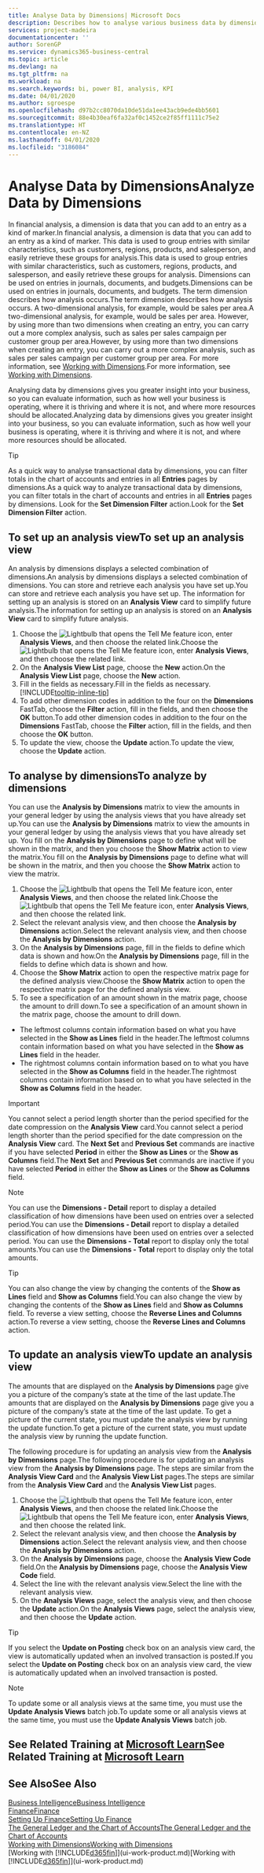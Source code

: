 ```yaml
---
title: Analyse Data by Dimensions| Microsoft Docs
description: Describes how to analyse various business data by dimensions.
services: project-madeira
documentationcenter: ''
author: SorenGP
ms.service: dynamics365-business-central
ms.topic: article
ms.devlang: na
ms.tgt_pltfrm: na
ms.workload: na
ms.search.keywords: bi, power BI, analysis, KPI
ms.date: 04/01/2020
ms.author: sgroespe
ms.openlocfilehash: d97b2cc8070da10de51da1ee43acb9ede4bb5601
ms.sourcegitcommit: 88e4b30eaf6fa32af0c1452ce2f85ff1111c75e2
ms.translationtype: HT
ms.contentlocale: en-NZ
ms.lasthandoff: 04/01/2020
ms.locfileid: "3186084"
---
```

#  <a name="analyze-data-by-dimensions"></a><span data-ttu-id="f32b2-103">Analyse Data by Dimensions</span><span class="sxs-lookup"><span data-stu-id="f32b2-103">Analyze Data by Dimensions</span></span>
<span data-ttu-id="f32b2-104">In financial analysis, a dimension is data that you can add to an entry as a kind of marker.</span><span class="sxs-lookup"><span data-stu-id="f32b2-104">In financial analysis, a dimension is data that you can add to an entry as a kind of marker.</span></span> <span data-ttu-id="f32b2-105">This data is used to group entries with similar characteristics, such as customers, regions, products, and salesperson, and easily retrieve these groups for analysis.</span><span class="sxs-lookup"><span data-stu-id="f32b2-105">This data is used to group entries with similar characteristics, such as customers, regions, products, and salesperson, and easily retrieve these groups for analysis.</span></span> <span data-ttu-id="f32b2-106">Dimensions can be used on entries in journals, documents, and budgets.</span><span class="sxs-lookup"><span data-stu-id="f32b2-106">Dimensions can be used on entries in journals, documents, and budgets.</span></span> <span data-ttu-id="f32b2-107">The term dimension describes how analysis occurs.</span><span class="sxs-lookup"><span data-stu-id="f32b2-107">The term dimension describes how analysis occurs.</span></span> <span data-ttu-id="f32b2-108">A two-dimensional analysis, for example, would be sales per area.</span><span class="sxs-lookup"><span data-stu-id="f32b2-108">A two-dimensional analysis, for example, would be sales per area.</span></span> <span data-ttu-id="f32b2-109">However, by using more than two dimensions when creating an entry, you can carry out a more complex analysis, such as sales per sales campaign per customer group per area.</span><span class="sxs-lookup"><span data-stu-id="f32b2-109">However, by using more than two dimensions when creating an entry, you can carry out a more complex analysis, such as sales per sales campaign per customer group per area.</span></span> <span data-ttu-id="f32b2-110">For more information, see [Working with Dimensions](finance-dimensions.md).</span><span class="sxs-lookup"><span data-stu-id="f32b2-110">For more information, see [Working with Dimensions](finance-dimensions.md).</span></span>

<span data-ttu-id="f32b2-111">Analysing data by dimensions gives you greater insight into your business, so you can evaluate information, such as how well your business is operating, where it is thriving and where it is not, and where more resources should be allocated.</span><span class="sxs-lookup"><span data-stu-id="f32b2-111">Analyzing data by dimensions gives you greater insight into your business, so you can evaluate information, such as how well your business is operating, where it is thriving and where it is not, and where more resources should be allocated.</span></span>

> [!TIP]
> <span data-ttu-id="f32b2-112">As a quick way to analyse transactional data by dimensions, you can filter totals in the chart of accounts and entries in all **Entries** pages by dimensions.</span><span class="sxs-lookup"><span data-stu-id="f32b2-112">As a quick way to analyze transactional data by dimensions, you can filter totals in the chart of accounts and entries in all **Entries** pages by dimensions.</span></span> <span data-ttu-id="f32b2-113">Look for the **Set Dimension Filter** action.</span><span class="sxs-lookup"><span data-stu-id="f32b2-113">Look for the **Set Dimension Filter** action.</span></span>

## <a name="to-set-up-an-analysis-view"></a><span data-ttu-id="f32b2-114">To set up an analysis view</span><span class="sxs-lookup"><span data-stu-id="f32b2-114">To set up an analysis view</span></span>  
<span data-ttu-id="f32b2-115">An analysis by dimensions displays a selected combination of dimensions.</span><span class="sxs-lookup"><span data-stu-id="f32b2-115">An analysis by dimensions displays a selected combination of dimensions.</span></span> <span data-ttu-id="f32b2-116">You can store and retrieve each analysis you have set up.</span><span class="sxs-lookup"><span data-stu-id="f32b2-116">You can store and retrieve each analysis you have set up.</span></span> <span data-ttu-id="f32b2-117">The information for setting up an analysis is stored on an **Analysis View** card to simplify future analysis.</span><span class="sxs-lookup"><span data-stu-id="f32b2-117">The information for setting up an analysis is stored on an **Analysis View** card to simplify future analysis.</span></span>  

1. <span data-ttu-id="f32b2-118">Choose the ![Lightbulb that opens the Tell Me feature](media/ui-search/search_small.png "Tell me what you want to do") icon, enter **Analysis Views**, and then choose the related link.</span><span class="sxs-lookup"><span data-stu-id="f32b2-118">Choose the ![Lightbulb that opens the Tell Me feature](media/ui-search/search_small.png "Tell me what you want to do") icon, enter **Analysis Views**, and then choose the related link.</span></span>  
2. <span data-ttu-id="f32b2-119">On the **Analysis View List** page, choose the **New** action.</span><span class="sxs-lookup"><span data-stu-id="f32b2-119">On the **Analysis View List** page, choose the **New** action.</span></span>
3. <span data-ttu-id="f32b2-120">Fill in the fields as necessary.</span><span class="sxs-lookup"><span data-stu-id="f32b2-120">Fill in the fields as necessary.</span></span> [!INCLUDE[tooltip-inline-tip](includes/tooltip-inline-tip_md.md)]
4. <span data-ttu-id="f32b2-121">To add other dimension codes in addition to the four on the **Dimensions** FastTab, choose the **Filter** action, fill in the fields, and then choose the **OK** button.</span><span class="sxs-lookup"><span data-stu-id="f32b2-121">To add other dimension codes in addition to the four on the **Dimensions** FastTab, choose the **Filter** action, fill in the fields, and then choose the **OK** button.</span></span>  
5. <span data-ttu-id="f32b2-122">To update the view, choose the **Update** action.</span><span class="sxs-lookup"><span data-stu-id="f32b2-122">To update the view, choose the **Update** action.</span></span>

## <a name="to-analyze-by-dimensions"></a><span data-ttu-id="f32b2-123">To analyse by dimensions</span><span class="sxs-lookup"><span data-stu-id="f32b2-123">To analyze by dimensions</span></span>
<span data-ttu-id="f32b2-124">You can use the **Analysis by Dimensions** matrix to view the amounts in your general ledger by using the analysis views that you have already set up.</span><span class="sxs-lookup"><span data-stu-id="f32b2-124">You can use the **Analysis by Dimensions** matrix to view the amounts in your general ledger by using the analysis views that you have already set up.</span></span> <span data-ttu-id="f32b2-125">You fill on the **Analysis by Dimensions** page to define what will be shown in the matrix, and then you choose the **Show Matrix** action to view the matrix.</span><span class="sxs-lookup"><span data-stu-id="f32b2-125">You fill on the **Analysis by Dimensions** page to define what will be shown in the matrix, and then you choose the **Show Matrix** action to view the matrix.</span></span>  

1. <span data-ttu-id="f32b2-126">Choose the ![Lightbulb that opens the Tell Me feature](media/ui-search/search_small.png "Tell me what you want to do") icon, enter **Analysis Views**, and then choose the related link.</span><span class="sxs-lookup"><span data-stu-id="f32b2-126">Choose the ![Lightbulb that opens the Tell Me feature](media/ui-search/search_small.png "Tell me what you want to do") icon, enter **Analysis Views**, and then choose the related link.</span></span>  
2. <span data-ttu-id="f32b2-127">Select the relevant analysis view,  and then choose the **Analysis by Dimensions** action.</span><span class="sxs-lookup"><span data-stu-id="f32b2-127">Select the relevant analysis view,  and then choose the **Analysis by Dimensions** action.</span></span>
3. <span data-ttu-id="f32b2-128">On the **Analysis by Dimensions** page, fill in the fields to define which data is shown and how.</span><span class="sxs-lookup"><span data-stu-id="f32b2-128">On the **Analysis by Dimensions** page, fill in the fields to define which data is shown and how.</span></span>
4. <span data-ttu-id="f32b2-129">Choose the **Show Matrix** action to open the respective matrix page for the defined analysis view.</span><span class="sxs-lookup"><span data-stu-id="f32b2-129">Choose the **Show Matrix** action to open the respective matrix page for the defined analysis view.</span></span>
5. <span data-ttu-id="f32b2-130">To see a specification of an amount shown in the matrix page, choose the amount to drill down.</span><span class="sxs-lookup"><span data-stu-id="f32b2-130">To see a specification of an amount shown in the matrix page, choose the amount to drill down.</span></span>  

- <span data-ttu-id="f32b2-131">The leftmost columns contain information based on what you have selected in the **Show as Lines** field in the header.</span><span class="sxs-lookup"><span data-stu-id="f32b2-131">The leftmost columns contain information based on what you have selected in the **Show as Lines** field in the header.</span></span>  
- <span data-ttu-id="f32b2-132">The rightmost columns contain information based on to what you have selected in the **Show as Columns** field in the header.</span><span class="sxs-lookup"><span data-stu-id="f32b2-132">The rightmost columns contain information based on to what you have selected in the **Show as Columns** field in the header.</span></span>

> [!IMPORTANT]  
>   <span data-ttu-id="f32b2-133">You cannot select a period length shorter than the period specified for the date compression on the **Analysis View** card.</span><span class="sxs-lookup"><span data-stu-id="f32b2-133">You cannot select a period length shorter than the period specified for the date compression on the **Analysis View** card.</span></span> <span data-ttu-id="f32b2-134">The **Next Set** and **Previous Set** commands are inactive if you have selected **Period** in either the **Show as Lines** or the **Show as Columns** field.</span><span class="sxs-lookup"><span data-stu-id="f32b2-134">The **Next Set** and **Previous Set** commands are inactive if you have selected **Period** in either the **Show as Lines** or the **Show as Columns** field.</span></span>  

> [!NOTE]  
>   <span data-ttu-id="f32b2-135">You can use the **Dimensions - Detail** report to display a detailed classification of how dimensions have been used on entries over a selected period.</span><span class="sxs-lookup"><span data-stu-id="f32b2-135">You can use the **Dimensions - Detail** report to display a detailed classification of how dimensions have been used on entries over a selected period.</span></span> <span data-ttu-id="f32b2-136">You can use the **Dimensions - Total** report to display only the total amounts.</span><span class="sxs-lookup"><span data-stu-id="f32b2-136">You can use the **Dimensions - Total** report to display only the total amounts.</span></span>  

> [!TIP]  
>   <span data-ttu-id="f32b2-137">You can also change the view by changing the contents of the **Show as Lines** field and **Show as Columns** field.</span><span class="sxs-lookup"><span data-stu-id="f32b2-137">You can also change the view by changing the contents of the **Show as Lines** field and **Show as Columns** field.</span></span> <span data-ttu-id="f32b2-138">To reverse a view setting, choose the **Reverse Lines and Columns** action.</span><span class="sxs-lookup"><span data-stu-id="f32b2-138">To reverse a view setting, choose the **Reverse Lines and Columns** action.</span></span>

## <a name="to-update-an-analysis-view"></a><span data-ttu-id="f32b2-139">To update an analysis view</span><span class="sxs-lookup"><span data-stu-id="f32b2-139">To update an analysis view</span></span>  
<span data-ttu-id="f32b2-140">The amounts that are displayed on the **Analysis by Dimensions** page give you a picture of the company’s state at the time of the last update.</span><span class="sxs-lookup"><span data-stu-id="f32b2-140">The amounts that are displayed on the **Analysis by Dimensions** page give you a picture of the company’s state at the time of the last update.</span></span> <span data-ttu-id="f32b2-141">To get a picture of the current state, you must update the analysis view by running the update function.</span><span class="sxs-lookup"><span data-stu-id="f32b2-141">To get a picture of the current state, you must update the analysis view by running the update function.</span></span>

<span data-ttu-id="f32b2-142">The following procedure is for updating an analysis view from the **Analysis by Dimensions** page.</span><span class="sxs-lookup"><span data-stu-id="f32b2-142">The following procedure is for updating an analysis view from the **Analysis by Dimensions** page.</span></span> <span data-ttu-id="f32b2-143">The steps are similar from the **Analysis View Card** and the **Analysis View List** pages.</span><span class="sxs-lookup"><span data-stu-id="f32b2-143">The steps are similar from the **Analysis View Card** and the **Analysis View List** pages.</span></span>  

1. <span data-ttu-id="f32b2-144">Choose the ![Lightbulb that opens the Tell Me feature](media/ui-search/search_small.png "Tell me what you want to do") icon, enter **Analysis Views**, and then choose the related link.</span><span class="sxs-lookup"><span data-stu-id="f32b2-144">Choose the ![Lightbulb that opens the Tell Me feature](media/ui-search/search_small.png "Tell me what you want to do") icon, enter **Analysis Views**, and then choose the related link.</span></span>
2. <span data-ttu-id="f32b2-145">Select the relevant analysis view,  and then choose the **Analysis by Dimensions** action.</span><span class="sxs-lookup"><span data-stu-id="f32b2-145">Select the relevant analysis view,  and then choose the **Analysis by Dimensions** action.</span></span>
2. <span data-ttu-id="f32b2-146">On the **Analysis by Dimensions** page, choose the **Analysis View Code** field.</span><span class="sxs-lookup"><span data-stu-id="f32b2-146">On the **Analysis by Dimensions** page, choose the **Analysis View Code** field.</span></span>  
3. <span data-ttu-id="f32b2-147">Select the line with the relevant analysis view.</span><span class="sxs-lookup"><span data-stu-id="f32b2-147">Select the line with the relevant analysis view.</span></span>  
4. <span data-ttu-id="f32b2-148">On the **Analysis Views** page, select the analysis view, and then choose the **Update** action.</span><span class="sxs-lookup"><span data-stu-id="f32b2-148">On the **Analysis Views** page, select the analysis view, and then choose the **Update** action.</span></span>  

> [!TIP]  
>   <span data-ttu-id="f32b2-149">If you select the **Update on Posting** check box on an analysis view card, the view is automatically updated when an involved transaction is posted.</span><span class="sxs-lookup"><span data-stu-id="f32b2-149">If you select the **Update on Posting** check box on an analysis view card, the view is automatically updated when an involved transaction is posted.</span></span>

> [!NOTE]  
>   <span data-ttu-id="f32b2-150">To update some or all analysis views at the same time, you must use the **Update Analysis Views** batch job.</span><span class="sxs-lookup"><span data-stu-id="f32b2-150">To update some or all analysis views at the same time, you must use the **Update Analysis Views** batch job.</span></span>  

## <a name="see-related-training-at-microsoft-learn"></a><span data-ttu-id="f32b2-151">See Related Training at [Microsoft Learn](/learn/modules/dimensions-financial-reports-dynamics-365-business-central/index)</span><span class="sxs-lookup"><span data-stu-id="f32b2-151">See Related Training at [Microsoft Learn](/learn/modules/dimensions-financial-reports-dynamics-365-business-central/index)</span></span>

## <a name="see-also"></a><span data-ttu-id="f32b2-152">See Also</span><span class="sxs-lookup"><span data-stu-id="f32b2-152">See Also</span></span>
[<span data-ttu-id="f32b2-153">Business Intelligence</span><span class="sxs-lookup"><span data-stu-id="f32b2-153">Business Intelligence</span></span>](bi.md)  
[<span data-ttu-id="f32b2-154">Finance</span><span class="sxs-lookup"><span data-stu-id="f32b2-154">Finance</span></span>](finance.md)  
[<span data-ttu-id="f32b2-155">Setting Up Finance</span><span class="sxs-lookup"><span data-stu-id="f32b2-155">Setting Up Finance</span></span>](finance-setup-finance.md)  
[<span data-ttu-id="f32b2-156">The General Ledger and the Chart of Accounts</span><span class="sxs-lookup"><span data-stu-id="f32b2-156">The General Ledger and the Chart of Accounts</span></span>](finance-general-ledger.md)  
[<span data-ttu-id="f32b2-157">Working with Dimensions</span><span class="sxs-lookup"><span data-stu-id="f32b2-157">Working with Dimensions</span></span>](finance-dimensions.md)  
<span data-ttu-id="f32b2-158">[Working with [!INCLUDE[d365fin](includes/d365fin_md.md)]](ui-work-product.md)</span><span class="sxs-lookup"><span data-stu-id="f32b2-158">[Working with [!INCLUDE[d365fin](includes/d365fin_md.md)]](ui-work-product.md)</span></span>  
